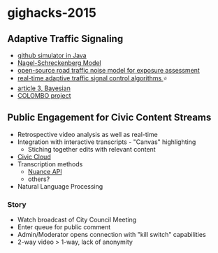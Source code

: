 # gighacks-2015
## Adaptive Traffic Signaling
  - [github simulator in Java](https://github.com/movsim/movsim)
  - [Nagel-Schreckenberg Model](http://en.wikipedia.org/wiki/Nagel%E2%80%93Schreckenberg_model)
  - [open-source road traffic noise model for exposure assessment](http://www.sciencedirect.com/science/article/pii/S136481521400379X)
  - [real-time adaptive traffic signal control algorithms ](http://arizona.openrepository.com/arizona/handle/10150/279933) :star:
  - [article 3, Bayesian](http://www.researchgate.net/publication/235445452_Adaptive_Traffic_Control_System_Based_on_Bayesian_Probability_Interpretation)
  - [COLOMBO project](http://www.colombo-fp7.eu/deliverables/COLOMBO_D6.1_ProjectFactSheet_v1.0.pdf)

## Public Engagement for Civic Content Streams
  - Retrospective video analysis as well as real-time
  - Integration with interactive transcripts - "Canvas" highlighting
    - Stiching together edits with relevant content
  - [Civic Cloud](http://codeforbtv.org/collaborations/civic-cloud/)
  - Transcription methods
    - [Nuance API](http://www.nuance.com/for-developers/dragon/index.htm)
    - others? 
  - Natural Language Processing

### Story
  - Watch broadcast of City Council Meeting
  - Enter queue for public comment
  - Admin/Moderator opens connection with "kill switch" capabilities
  - 2-way video > 1-way, lack of anonymity
